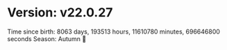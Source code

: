 # Version: v22.0.27
Time since birth: 8063 days, 193513 hours, 11610780 minutes, 696646800 seconds
Season: Autumn 🍁

